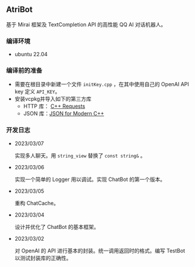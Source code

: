 ## AtriBot

基于 Mirai 框架及 TextCompletion API 的高性能 QQ AI 对话机器人。

### 编译环境

- ubuntu 22.04

### 编译前的准备

- 需要在根目录中新建一个文件 `initKey.cpp` ，在其中使用自己的 OpenAI API key 定义 `API_KEY`。
- 安装vcpkg并导入如下的第三方库
  - HTTP 库： [C++ Requests](https://github.com/libcpr/cpr)
  - JSON 库：[JSON for Modern C++](https://github.com/nlohmann/json)



### 开发日志

- 2023/03/07

  实现多人聊天。用 `string_view` 替换了 `const string&` 。

- 2023/03/06

  实现一个简单的 Logger 用以调试。实现 ChatBot 的第一个版本。

- 2023/03/05

  重构 ChatCache。

- 2023/03/04

  设计并优化了 ChatBot 的基本框架。

- 2023/03/02

  对 OpenAI 的 API 进行基本的封装。统一调用返回时的格式。编写 TestBot 以测试封装库的正确性。


